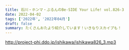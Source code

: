 ```yaml
---
title: 石川・ホンマ・ぶるんのBe-SIDE Your Life! vol.826-3
date: 2022-04-02
tags: ['2022年', '2022年04月']
draft: false
summary: たくさんおたより紹介しています！いきなりスカイプも！
---
```


http://project-phi.ddo.jp/ishikawa/ishikawa826_3.mp3
